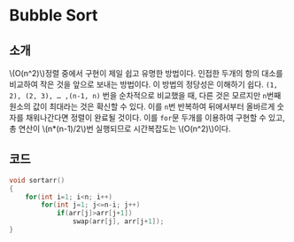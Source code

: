# Bubble Sort

## 소개

\\(O(n^2)\\)정렬 중에서 구현이 제일 쉽고 유명한 방법이다. 인접한 두개의 항의 대소를 비교하여 작은 것을 앞으로 보내는 방법이다. 이 방법의 정당성은 이해하기 쉽다. `(1, 2), (2, 3), … ,(n-1, n)` 번을 순차적으로 비교했을 때, 다른 것은 모르지만 `n`번째 원소의 값이 최대라는 것은 확신할 수 있다. 이를 `n`번 반복하여 뒤에서부터 올바르게 숫자를 채워나간다면 정렬이 완료될 것이다. 이를 `for`문 두개를 이용하여 구현할 수 있고, 총 연산이 \\(n*(n-1)/2\\)번 실행되므로 시간복잡도는 \\(O(n^2)\\)이다.

## 코드

```c++
void sortarr()
{
    for(int i=1; i<n; i++)
        for(int j=1; j<=n-i; j++)
            if(arr[j]>arr[j+1])
                swap(arr[j], arr[j+1]);
}
```

